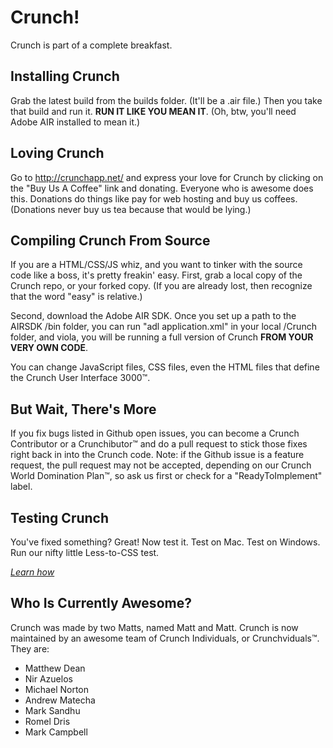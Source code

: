 Crunch!
=======

Crunch is part of a complete breakfast.

Installing Crunch
--------------

Grab the latest build from the builds folder. (It'll be a .air file.) Then you take that build and run it. **RUN IT LIKE YOU MEAN IT**. (Oh, btw, you'll need Adobe AIR installed to mean it.)

Loving Crunch
-------------
Go to http://crunchapp.net/ and express your love for Crunch by clicking on the "Buy Us A Coffee" link and donating. Everyone who is awesome does this. Donations do things like pay for web hosting and buy us coffees. (Donations never buy us tea because that would be lying.)

Compiling Crunch From Source
-----------------
If you are a HTML/CSS/JS whiz, and you want to tinker with the source code like a boss, it's pretty freakin' easy. First, grab a local copy of the Crunch repo, or your forked copy. (If you are already lost, then recognize that the word "easy" is relative.)

Second, download the Adobe AIR SDK. Once you set up a path to the AIRSDK /bin folder, you can run "adl application.xml" in your local /Crunch folder, and viola, you will be running a full version of Crunch **FROM YOUR VERY OWN CODE**.

You can change JavaScript files, CSS files, even the HTML files that define the Crunch User Interface 3000™.

But Wait, There's More
-----------------
If you fix bugs listed in Github open issues, you can become a Crunch Contributor or a Crunchibutor™ and do a pull request to stick those fixes right back in into the Crunch code. Note: if the Github issue is a feature request, the pull request may not be accepted, depending on our Crunch World Domination Plan™, so ask us first or check for a "ReadyToImplement" label.

Testing Crunch
--------------
You've fixed something? Great! Now test it. Test on Mac. Test on Windows. Run our nifty little Less-to-CSS test.

*[Learn how](tests)*

Who Is Currently Awesome?
--------------
Crunch was made by two Matts, named Matt and Matt. Crunch is now maintained by an awesome team of  Crunch Individuals, or Crunchviduals™. They are:

* Matthew Dean
* Nir Azuelos
* Michael Norton
* Andrew Matecha
* Mark Sandhu
* Romel Dris
* Mark Campbell
